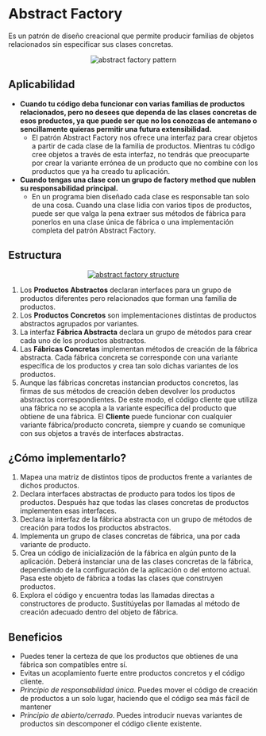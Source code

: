 # Abstract Factory

Es un patrón de diseño creacional que permite producir familias de objetos relacionados sin especificar sus clases concretas.

<p align="center">
  <img src="https://refactoring.guru/images/patterns/content/abstract-factory/abstract-factory-es.png" alt="abstract factory pattern" />
</p>

## Aplicabilidad

- **Cuando tu código deba funcionar con varias familias de productos relacionados, pero no desees que dependa de las clases concretas de esos productos, ya que puede ser que no los conozcas de antemano o sencillamente quieras permitir una futura extensibilidad.**
    - El patrón Abstract Factory nos ofrece una interfaz para crear objetos a partir de cada clase de la familia de productos. Mientras tu código cree objetos a través de esta interfaz, no tendrás que preocuparte por crear la variante errónea de un producto que no combine con los productos que ya ha creado tu aplicación.
- **Cuando tengas una clase con un grupo de factory method que nublen su responsabilidad principal.**
    - En un programa bien diseñado cada clase es responsable tan solo de una cosa. Cuando una clase lidia con varios tipos de productos, puede ser que valga la pena extraer sus métodos de fábrica para ponerlos en una clase única de fábrica o una implementación completa del patrón Abstract Factory.

## Estructura

<p align="center">
  <a href="https://refactoring.guru/es/design-patterns/abstract-factory" target="_blank">
    <img src="https://refactoring.guru/images/patterns/diagrams/abstract-factory/structure.png" alt="abstract factory structure" />
  </a>
</p>

1. Los **Productos Abstractos** declaran interfaces para un grupo de productos diferentes pero relacionados que forman una familia de productos.
2. Los **Productos Concretos** son implementaciones distintas de productos abstractos agrupados por variantes.
3. La interfaz **Fábrica Abstracta** declara un grupo de métodos para crear cada uno de los productos abstractos.
4. Las **Fábricas Concretas** implementan métodos de creación de la fábrica abstracta. Cada fábrica concreta se corresponde con una variante específica de los productos y crea tan solo dichas variantes de los productos.
5. Aunque las fábricas concretas instancian productos concretos, las firmas de sus métodos de creación deben devolver los productos abstractos correspondientes. De este modo, el código cliente que utiliza una fábrica no se acopla a la variante específica del producto que obtiene de una fábrica. El **Cliente** puede funcionar con cualquier variante fábrica/producto concreta, siempre y cuando se comunique con sus objetos a través de interfaces abstractas.

## ¿Cómo implementarlo?

1. Mapea una matriz de distintos tipos de productos frente a variantes de dichos productos.
2. Declara interfaces abstractas de producto para todos los tipos de productos. Después haz que todas las clases concretas de productos implementen esas interfaces.
3. Declara la interfaz de la fábrica abstracta con un grupo de métodos de creación para todos los productos abstractos.
4. Implementa un grupo de clases concretas de fábrica, una por cada variante de producto.
5. Crea un código de inicialización de la fábrica en algún punto de la aplicación. Deberá instanciar una de las clases concretas de la fábrica, dependiendo de la configuración de la aplicación o del entorno actual. Pasa este objeto de fábrica a todas las clases que construyen productos.
6. Explora el código y encuentra todas las llamadas directas a constructores de producto. Sustitúyelas por llamadas al método de creación adecuado dentro del objeto de fábrica.

## Beneficios

- Puedes tener la certeza de que los productos que obtienes de una fábrica son compatibles entre sí.
- Evitas un acoplamiento fuerte entre productos concretos y el código cliente.
- *Principio de responsabilidad única*. Puedes mover el código de creación de productos a un solo lugar, haciendo que el código sea más fácil de mantener
- *Principio de abierto/cerrado*. Puedes introducir nuevas variantes de productos sin descomponer el código cliente existente.